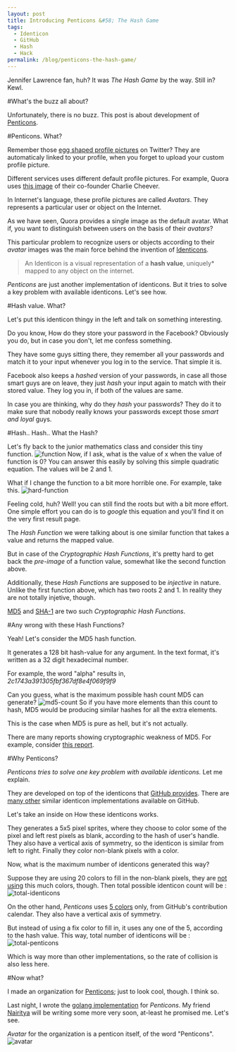 ```yaml
---
layout: post
title: Introducing Penticons &#58; The Hash Game
tags:
  - Identicon
  - GitHub
  - Hash
  - Hack
permalink: /blog/penticons-the-hash-game/
---
```


Jennifer Lawrence fan, huh? It was *The Hash Game* by the way. Still in? Kewl.


#What's the buzz all about?

Unfortunately, there is no buzz. This post is about development of [Penticons](https://github.com/penticons).

#Penticons. What?

Remember those [egg shaped profile pictures](http://a0.twimg.com/sticky/default_profile_images/default_profile_6_normal.png) on Twitter? They are automaticaly linked to your profile, when you forget to upload your custom profile picture.

Different services uses different default profile pictures. For example, Quora uses [this image](http://qph.is.quoracdn.net/main-qimg-caf2e843c5e4c9dfec11bf60f9e82ccb?convert_to_webp=true) of their co-founder Charlie Cheever.

In Internet's language, these profile pictures are called *Avatars*. They represents a particular user or object on the Internet.

As we have seen, Quora provides a single image as the default avatar. What if, you want to distinguish between users on the basis of their *avatars*?

This particular problem to recognize users or objects according to their *avatar* images was the main force behind the invention of [Identicons](http://en.wikipedia.org/wiki/Identicon).

> An Identicon is a visual representation of a **hash value**, uniquely\* mapped to any object on the internet.

*Penticons* are just another implementation of identicons. But it tries to solve a key problem with available identicons. Let's see how.


#Hash value. What?

Let's put this identicon thingy in the left and talk on something interesting.

Do you know, How do they store your password in the Facebook? Obviously you do, but in case you don't, let me confess something.

They have some guys sitting there, they remember all your passwords and match it to your input whenever you log in to the service. That simple it is.

Facebook also keeps a *hashed* version of your passwords, in case all those smart guys are on leave, they just *hash* your input again to match with their stored value. They log you in, if both of the values are same.

In case you are thinking, why do they *hash* your passwords? They do it to make sure that nobody really knows your passwords except those *smart and loyal* guys.


#Hash.. Hash.. What the Hash?

Let's fly back to the junior mathematics class and consider this tiny function. ![function]({{site.url}}/assets/penticons/function.png)
Now, if I ask, what is the value of x when the value of function is 0? You can answer this easily by solving this simple quadratic equation. The values will be 2 and 1.

What if I change the function to a bit more horrible one. For example, take this. ![hard-function]({{site.url}}/assets/penticons/hard-function.png)

Feeling cold, huh? Well! you can still find the roots but with a bit more effort. One simple effort you can do is to *google* this equation and you'll find it on the very first result page.

The *Hash Function* we were talking about is one similar function that takes a value and returns the mapped value.

But in case of the *Cryptographic Hash Functions*, it's pretty hard to get back the *pre-image* of a function value, somewhat like the second function above.

Additionally, these *Hash Functions* are supposed to be *injective* in nature. Unlike the first function above, which has two roots 2 and 1. In reality they are not totally injetive, though. 

[MD5](http://en.wikipedia.org/wiki/MD5) and [SHA-1](http://en.wikipedia.org/wiki/SHA-1) are two such *Cryptographic Hash Functions*.


#Any wrong with these Hash Functions?

Yeah! Let's consider the MD5 hash function.

It generates a 128 bit hash-value for any argument. In the text format, it's written as a 32 digit hexadecimal number.

For example, the word "alpha" results in, *2c1743a391305fbf367df8e4f069f9f9*

Can you guess, what is the maximum possible hash count MD5 can generate?
![md5-count]({{site.url}}/assets/penticons/md5-count.png) So if you have more elements than this count to hash, MD5 would be producing similar hashes for all the extra elements.

This is the case when MD5 is pure as hell, but it's not actually.

There are many reports showing cryptographic weakness of MD5. For example, consider [this report](http://www.mathstat.dal.ca/~selinger/md5collision/).


#Why Penticons?

*Penticons tries to solve one key problem with available identicons.* Let me explain.

They are developed on top of the identicons that [GitHub provides](https://github.com/blog/1586-identicons). There are [many other](https://github.com/search?utf8=%E2%9C%93&q=identicon) similar identicon implementations available on GitHub.

Let's take an inside on How these identicons works.

They generates a 5x5 pixel sprites, where they choose to color some of the pixel and left rest pixels as blank, according to the hash of user's handle. They also have a vertical axis of symmetry, so the identicon is similar from left to right. Finally they color non-blank pixels with a color.

Now, what is the maximum number of identicons generated this way?

Suppose they are using 20 colors to fill in the non-blank pixels, they are [not using](https://github.com/cupcake/sigil/blob/6bf9722f2ae82f58a0c7d48daeb40ec844b78eae/server.go#L20-L29) this much colors, though. Then total possible identicon count will be :
![total-identicons]({{site.url}}/assets/penticons/total-identicon.png)

On the other hand, *Penticons* uses [5 colors](https://github.com/penticons/penticons.go/blob/master/utils/utils.go#L21-L25) only, from GitHub's contribution calendar. They also have a vertical axis of symmetry.

But instead of using a fix color to fill in, it uses any one of the 5, according to the hash value. This way, total number of identicons will be :![total-penticons]({{site.url}}/assets/penticons/total-penticons.png)

Which is way more than other implementations, so the rate of collision is also less here.


#Now what?

I made an organization for [Penticons](https://github.com/penticons); just to look cool, though. I think so.

Last night, I wrote the [golang implementation](https://github.com/penticons/penticons.go) for *Penticons*. My friend [Nairitya](https://github.com/nkman) will be writing some more very soon, at-least he promised me. Let's see.

*Avatar* for the organization is a penticon itself, of the word "Penticons".
![avatar]({{site.url}}/assets/penticons/avatar.png)
